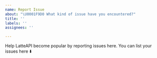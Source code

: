 ```yaml
---
name: Report Issue
about: "\U0001F9D0 What kind of issue have you encountered?"
title: ''
labels: ''
assignees: ''

---
```


Help LatteAPI become popular by reporting issues here.
You can list your issues here ⬇️
